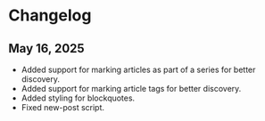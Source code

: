 # Changelog
## May 16, 2025
- Added support for marking articles as part of a series for better discovery.
- Added support for marking article tags for better discovery.
- Added styling for blockquotes.
- Fixed new-post script.
